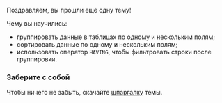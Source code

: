 Поздравляем, вы прошли ещё одну тему!

Чему вы научились:

*   группировать данные в таблицах по одному и нескольким полям;
*   сортировать данные по одному и нескольким полям;
*   использовать оператор `HAVING`, чтобы фильтровать строки после группировки.

### Заберите с собой

Чтобы ничего не забыть, скачайте [шпаргалку](https://code.s3.yandex.net/SQL%20for%20data%20and%20analytics/cheat_sheets/basicSQL_topic3.pdf) темы.